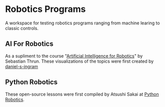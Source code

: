 # Robotics Programs
A workspace for testing robotics programs ranging from machine learing to classic controls.

## AI For Robotics
As a supliment to the course "[Artificial Intelligence for Robotics](https://www.udacity.com/course/artificial-intelligencefor-robotics--cs373?irclickid=1kZyOH3-6xyKRmuznQwqYXo1UksxHaT2PykVyU0&irgwc=1&utm_source=affiliate&utm_medium=ads_r&aff=390418&utm_term=&utm_campaign=A202_WT19530870x61624919x_&utm_content=&adid=786224)" 
by Sebastian Thrun. These visualizations of the topics were first created by [daniel-s-ingram](https://github.com/daniel-s-ingram/ai_for_robotics)

## Python Robotics
These open-source lessons were first compiled by Atsushi Sakai at [Python Robotics](https://atsushisakai.github.io/PythonRobotics/).

